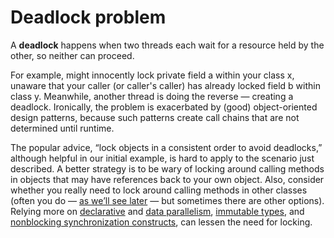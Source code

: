 # Deadlock problem

A **deadlock** happens when two threads each wait for a resource held by the other, so neither can proceed.

For example, might innocently lock private field a within your class x, unaware that your caller \(or caller's caller\) has already locked field b within class y. Meanwhile, another thread is doing the reverse — creating a deadlock. Ironically, the problem is exacerbated by \(good\) object-oriented design patterns, because such patterns create call chains that are not determined until runtime.

The popular advice, “lock objects in a consistent order to avoid deadlocks,” although helpful in our initial example, is hard to apply to the scenario just described. A better strategy is to be wary of locking around calling methods in objects that may have references back to your own object. Also, consider whether you really need to lock around calling methods in other classes \(often you do — [as we’ll see later](http://www.albahari.com/threading/part2.aspx#_Locking) — but sometimes there are other options\). Relying more on [declarative](http://www.albahari.com/threading/part5.aspx#_PLINQ) and [data parallelism](http://www.albahari.com/threading/part5.aspx#_The_Parallel_Class), [immutable types](http://www.albahari.com/threading/part2.aspx#_Immutable_Objects), and [nonblocking synchronization constructs](http://www.albahari.com/threading/part4.aspx#_Nonblocking_Synchronization), can lessen the need for locking.

